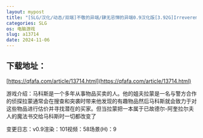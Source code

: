 ```yaml
---
layout: mypost
title: "[SLG/汉化/动态/双端]不敬的异端/肆无忌惮的异端0.9汉化版[3.92G]Irreverent Heresy[移动/百度]"
categories: SLG
os: 电脑游戏
slug: a13714
date: 2024-11-06
---
```


## 下载地址：

[https://qfafa.com/article/13714.html](https://qfafa.com/article/13714.html)

游戏介绍：马科斯是一个多年从事物品买卖的人。他的姐夫拉蒙是一名与警方合作的侦探拉蒙通常会在搜查和突袭时带来他发现的有趣物品然后马科斯就会致力于对这些物品进行估价并寻找潜在的买家。但当拉蒙把一本属于已故德尔-阿奎拉尔夫人的魔法书交给马科斯时一切都改变了

变更日志：v0.9渲染：101视频：58场景(H)：9
